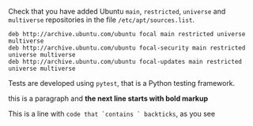 Check that you have added Ubuntu `main`, `restricted`, `universe` and `multiverse` repositories in the file `/etc/apt/sources.list`.

```
deb http://archive.ubuntu.com/ubuntu focal main restricted universe multiverse
deb http://archive.ubuntu.com/ubuntu focal-security main restricted universe multiverse
deb http://archive.ubuntu.com/ubuntu focal-updates main restricted universe multiverse
```

Tests are developed using `pytest`, that is a Python testing framework.

this is a paragraph and
**the next line starts with bold markup**

This is a line with ``code that `contains ` backticks``, as you see
